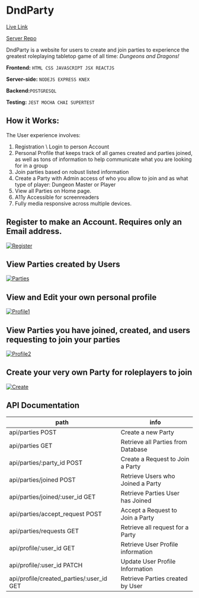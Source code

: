 # DndParty 

[Live Link](https://dndparty.vercel.app/ "Live Link")

[Server Repo](https://github.com/Richardscripts/Server-Dndparty)

DndParty is a website for users to create and join parties to experience the greatest roleplaying tabletop game of all time: *Dungeons and Dragons!*

**Frontend:** `HTML CSS JAVASCRIPT JSX REACTJS `

**Server-side:**  `NODEJS EXPRESS KNEX`

**Backend:**`POSTGRESQL`

**Testing:** `JEST MOCHA CHAI SUPERTEST`

## **How it Works:**
The User experience involves:
1. Registration \  Login to person Account
2. Personal Profile that keeps track of all games created and parties joined,
as well as tons of information to help communicate what you are looking for in a group
3. Join parties based on robust listed information
4. Create a Party with Admin access of who you allow to join and as what type of player: Dungeon Master or Player
5. View all Parties on Home page.
6. A11y Accessible for screenreaders
7. Fully media responsive across multiple devices.

## Register to make an Account. Requires only an Email address.
[![Register](https://i.ibb.co/SyMTycj/Ss1.png "Register")](https://i.ibb.co/SyMTycj/Ss1.png "Register")

## View Parties created by Users
[![Parties](https://i.ibb.co/hdS6KC9/Ss2.png "Parties")](https://i.ibb.co/hdS6KC9/Ss2.png "Parties")

## View and Edit your own personal profile
[![Profile1](https://i.ibb.co/whmwBrK/Ss3.png "Profile1")](https://i.ibb.co/whmwBrK/Ss3.png "Profile1")

## View Parties you have joined, created, and users requesting to join your parties
[![Profile2](https://i.ibb.co/KxWrtbD/Ss4.png "Profile2")](https://i.ibb.co/KxWrtbD/Ss4.png "Profile2")

## Create your very own Party for roleplayers to join
[![Create](https://i.ibb.co/YW2DnqX/Ss5.png "Create")](https://i.ibb.co/YW2DnqX/Ss5.png "Create")


## API Documentation

| path   |  info  |
| ------------ | ------------ |
|  api/parties POST |  Create a new Party |
|  api/parties GET  |  Retrieve all Parties from Database |
|  api/parties/:party_id POST |  Create a Request to Join a Party |
|  api/parties/joined POST |  Retrieve Users who Joined a Party |
|  api/parties/joined/:user_id GET |  Retrieve Parties User has Joined |
|  api/parties/accept_request POST | Accept a Request to Join a Party  |
|  api/parties/requests GET |  Retrieve all request for a Party |
|  api/profile/:user_id GET | Retrieve User Profile information   |
|  api/profile/:user_id PATCH | Update User Profile Information  |
|  api/profile/created_parties/:user_id GET |  Retrieve Parties created by User |


